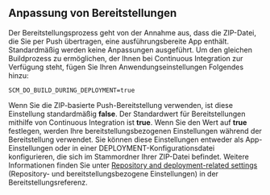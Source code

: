 ## <a name="deployment-customization"></a>Anpassung von Bereitstellungen

Der Bereitstellungsprozess geht von der Annahme aus, dass die ZIP-Datei, die Sie per Push übertragen, eine ausführungsbereite App enthält. Standardmäßig werden keine Anpassungen ausgeführt. Um den gleichen Buildprozess zu ermöglichen, der Ihnen bei Continuous Integration zur Verfügung steht, fügen Sie Ihren Anwendungseinstellungen Folgendes hinzu:

    SCM_DO_BUILD_DURING_DEPLOYMENT=true 

Wenn Sie die ZIP-basierte Push-Bereitstellung verwenden, ist diese Einstellung standardmäßig **false**. Der Standardwert für Bereitstellungen mithilfe von Continuous Integration ist **true**. Wenn Sie den Wert auf **true** festlegen, werden Ihre bereitstellungsbezogenen Einstellungen während der Bereitstellung verwendet. Sie können diese Einstellungen entweder als App-Einstellungen oder in einer DEPLOYMENT-Konfigurationsdatei konfigurieren, die sich im Stammordner Ihrer ZIP-Datei befindet. Weitere Informationen finden Sie unter [Repository and deployment-related settings](https://github.com/projectkudu/kudu/wiki/Configurable-settings#repository-and-deployment-related-settings) (Repository- und bereitstellungsbezogene Einstellungen) in der Bereitstellungsreferenz.